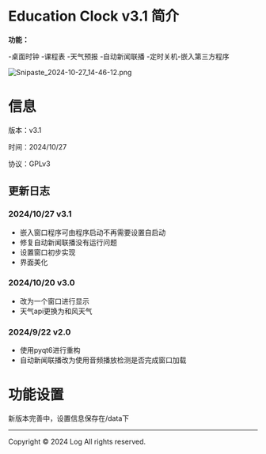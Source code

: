 # Education Clock v3.1 简介

**功能：**

-桌面时钟 -课程表 -天气预报 -自动新闻联播 -定时关机-嵌入第三方程序

![Snipaste_2024-10-27_14-46-12.png](https://s2.loli.net/2024/10/27/wC2fM1sVGmhSt6z.png)

# 信息

版本：v3.1

时间：2024/10/27

协议：GPLv3

## 更新日志

### 2024/10/27 v3.1

- 嵌入窗口程序可由程序启动不再需要设置自启动
- 修复自动新闻联播没有运行问题
- 设置窗口初步实现
- 界面美化

### 2024/10/20 v3.0

- 改为一个窗口进行显示
- 天气api更换为和风天气

### 2024/9/22 v2.0

- 使用pyqt6进行重构
- 自动新闻联播改为使用音频播放检测是否完成窗口加载

# 功能设置

新版本完善中，设置信息保存在/data下

------

Copyright © 2024  Log  All rights reserved.

